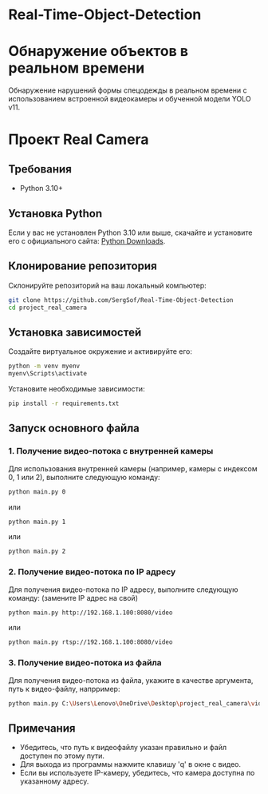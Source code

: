 # Real-Time-Object-Detection
# Обнаружение объектов в реальном времени

Обнаружение нарушений формы спецодежды в реальном времени с использованием встроенной видеокамеры и обученной модели YOLO v11.

# Проект Real Camera

## Требования

- Python 3.10+

## Установка Python

Если у вас не установлен Python 3.10 или выше, скачайте и установите его с официального сайта: [Python Downloads](https://www.python.org/downloads/).

## Клонирование репозитория

Склонируйте репозиторий на ваш локальный компьютер:

```bash
git clone https://github.com/SergSof/Real-Time-Object-Detection
cd project_real_camera
```

## Установка зависимостей

Создайте виртуальное окружение и активируйте его:

```bash
python -m venv myenv
myenv\Scripts\activate
```

Установите необходимые зависимости:

```bash
pip install -r requirements.txt
```

## Запуск основного файла

### 1. Получение видео-потока с внутренней камеры

Для использования внутренней камеры (например, камеры с индексом 0, 1 или 2), выполните следующую команду:

```bash
python main.py 0
```

или

```bash
python main.py 1
```

или

```bash
python main.py 2
```

### 2. Получение видео-потока по IP адресу

Для получения видео-потока по IP адресу, выполните следующую команду:
(замените IP адрес на свой)

```bash
python main.py http://192.168.1.100:8080/video
```

или

```bash
python main.py rtsp://192.168.1.100:8080/video
```

### 3. Получение видео-потока из файла

Для получения видео-потока из файла, укажите в качестве аргумента, путь к видео-файлу, напрример:

```bash
python main.py C:\Users\Lenovo\OneDrive\Desktop\project_real_camera\video.mp4
```

## Примечания

- Убедитесь, что путь к видеофайлу указан правильно и файл доступен по этому пути.
- Для выхода из программы нажмите клавишу 'q' в окне с видео.
- Если вы используете IP-камеру, убедитесь, что камера доступна по указанному адресу.
